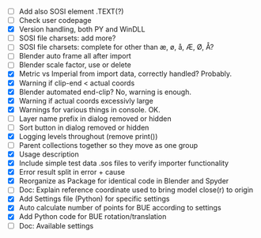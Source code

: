 - [ ] Add also SOSI element .TEXT(?)
- [ ] Check user codepage
- [x] Version handling, both PY and WinDLL
- [ ] SOSI file charsets: add more?
- [ ] SOSI file charsets: complete for other than æ, ø, å, Æ, Ø, Å?
- [ ] Blender auto frame all after import
- [ ] Blender scale factor, use or delete
- [x] Metric vs Imperial from import data, correctly handled? Probably.
- [x] Warning if clip-end < actual coords
- [x] Blender automated end-clip? No, warning is enough.
- [x] Warning if actual coords excessivly large
- [x] Warnings for various things in console. OK.
- [ ] Layer name prefix in dialog removed or hidden
- [ ] Sort button in dialog removed or hidden
- [x] Logging levels throughout (remove print())
- [ ] Parent collections together so they move as one group
- [x] Usage description
- [x] Include simple test data .sos files to verify importer functionality
- [x] Error result split in error + cause
- [x] Reorganize as Package for identical code in Blender and Spyder
- [ ] Doc: Explain reference coordinate used to bring model close(r) to origin
- [x] Add Settings file (Python) for specific settings
- [x] Auto calculate number of points for BUE according to settings
- [x] Add Python code for BUE rotation/translation
- [ ] Doc: Available settings
